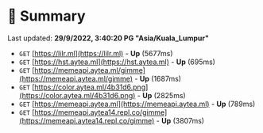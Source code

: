 # 📖 Summary
Last updated: **29/9/2022, 3:40:20 PG "Asia/Kuala_Lumpur"**

- `GET` [https://lilr.ml](https://lilr.ml) - **Up** (5677ms)
- `GET` [https://hst.aytea.ml](https://hst.aytea.ml) - **Up** (695ms)
- `GET` [https://memeapi.aytea.ml/gimme](https://memeapi.aytea.ml/gimme) - **Up** (1687ms)
- `GET` [https://color.aytea.ml/4b31d6.png](https://color.aytea.ml/4b31d6.png) - **Up** (2825ms)
- `GET` [https://memeapi.aytea.ml](https://memeapi.aytea.ml) - **Up** (789ms)
- `GET` [https://memeapi.aytea14.repl.co/gimme](https://memeapi.aytea14.repl.co/gimme) - **Up** (3807ms)
